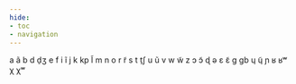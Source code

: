 ```yaml
---
hide:
- toc
- navigation
---
```

a
ã
b
d
d̠ʒ
e
f
i
ĩ
j
k
kp
l̃
m
n
o
r
r̃
s
t
t̠ʃ
u
ũ
v
w
w̃
z
ɔ
ɔ̃
ɖ
ə
ɛ
ɛ̃
ɡ
ɡb
ɥ
ɥ̃
ɲ
ʁ
ʁʷ
χ
χʷ
